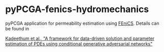 # pyPCGA-fenics-hydromechanics

pyPCGA application for permeability estimation using [FEniCS](https://fenicsproject.org/). Details can be found in 

[Kadeethum et al., "A framework for data-driven solution and parameter estimation of PDEs using conditional generative adversarial networks"](https://arxiv.org/abs/2105.13136)

